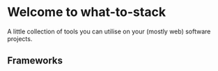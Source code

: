 # Welcome to what-to-stack

A little collection of tools you can utilise on your (mostly web) software projects.

## Frameworks


